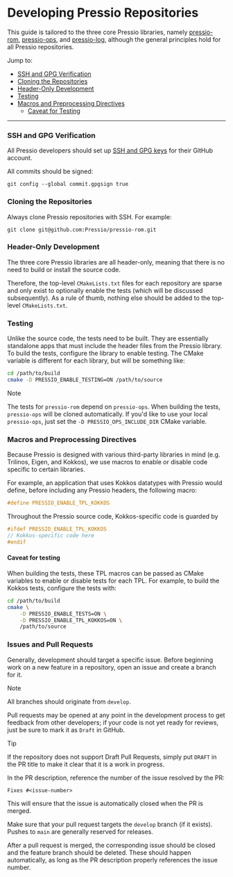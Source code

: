 # Developing Pressio Repositories

This guide is tailored to the three core Pressio libraries,
namely [pressio-rom](https://github.com/Pressio/pressio-rom),
[pressio-ops](https://github.com/Pressio/pressio-ops), and
[pressio-log](https://github.com/Pressio/pressio-log),
although the general principles hold for all Pressio
repositories.

Jump to:

- [SSH and GPG Verification](#ssh-and-gpg-verification)
- [Cloning the Repositories](#cloning-the-repositories)
- [Header-Only Development](#header-only-development)
- [Testing](#testing)
- [Macros and Preprocessing Directives](#macros-and-preprocessing-directives)
    - [Caveat for Testing](#caveat-for-testing)

---

### SSH and GPG Verification

All Pressio developers should set up
[SSH and GPG keys](https://github.com/settings/keys) for
their GitHub account.

All commits should be signed:

```
git config --global commit.gpgsign true
```

### Cloning the Repositories

Always clone Pressio repositories with SSH. For example:

```
git clone git@github.com:Pressio/pressio-rom.git
```

### Header-Only Development

The three core Pressio libraries are all header-only,
meaning that there is no need to build or install the
source code.

Therefore, the top-level `CMakeLists.txt` files for each
repository are sparse and only exist to optionally enable
the tests (which will be discussed subsequently).
As a rule of thumb, nothing else should be added to the
top-level `CMakeLists.txt`.

### Testing

Unlike the source code, the tests need
to be built. They are essentially standalone apps
that must include the header files from the Pressio library.
To build the tests, configure the library to enable testing.
The CMake variable is different for each library, but will
be something like:

```sh
cd /path/to/build
cmake -D PRESSIO_ENABLE_TESTING=ON /path/to/source
```

> [!NOTE]
> The tests for `pressio-rom` depend on `pressio-ops`.
> When building the tests, `pressio-ops` will be cloned
> automatically. If you'd like to use your local
> `pressio-ops`, just set the `-D PRESSIO_OPS_INCLUDE_DIR`
> CMake variable.

### Macros and Preprocessing Directives

Because Pressio is designed with various third-party
libraries in mind (e.g. Trilinos, Eigen, and Kokkos),
we use macros to enable or disable code specific to
certain libraries.

For example, an application that uses Kokkos datatypes with
Pressio would define, before including any Pressio headers,
the following macro:

```cpp
#define PRESSIO_ENABLE_TPL_KOKKOS
```

Throughout the Pressio source code, Kokkos-specific code is
guarded by

```cpp
#ifdef PRESSIO_ENABLE_TPL_KOKKOS
// Kokkos-specific code here
#endif
```

#### Caveat for testing

When building the tests, these TPL macros can be passed
as CMake variables to enable or disable tests for each
TPL. For example, to build the Kokkos tests, configure
the tests with:

```sh
cd /path/to/build
cmake \
    -D PRESSIO_ENABLE_TESTS=ON \
    -D PRESSIO_ENABLE_TPL_KOKKOS=ON \
    /path/to/source
```

### Issues and Pull Requests

Generally, development should target a specific issue.
Before beginning work on a new feature in a repository,
open an issue and create a branch for it.

> [!NOTE]
> All branches should originate from `develop`.

Pull requests may be opened at any point in the development
process to get feedback from other developers; if your code
is not yet ready for reviews, just be sure to mark it as
`Draft` in GitHub.

> [!TIP]
> If the repository does not support Draft Pull Requests,
> simply put `DRAFT` in the PR title to make it clear that
> it is a work in progress.

In the PR description, reference the number of the issue
resolved by the PR:

```
Fixes #<issue-number>
```

This will ensure that the issue is automatically closed
when the PR is merged.

Make sure that your pull request targets the `develop`
branch (if it exists). Pushes to `main` are generally
reserved for releases.

After a pull request is merged, the corresponding issue
should be closed and the feature branch should be deleted.
These should happen automatically, as long as the PR
description properly references the issue number.
